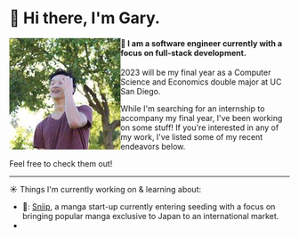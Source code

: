 # :wave: Hi there, I'm Gary.
<img align="left" src="/profile-picture.jpeg">

#### 🌱 I am a software engineer currently with a focus on full-stack development.

2023 will be my final year as a Computer Science and Economics double major at UC San Diego. 

While I'm searching for an internship to accompany my final year, I've been working on some stuff! 
If you're interested in any of my work, I've listed some of my recent endeavors below. 

Feel free to check them out!
<br clear="left"/>

---

☀️ Things I'm currently working on & learning about:
- 📖: [Sniip](http://mangasnip.herokuapp.com/), a manga start-up currently entering seeding with a focus on bringing popular manga exclusive to Japan to an international market.
- 
<!--
**garylli/garylli** is a ✨ _special_ ✨ repository because its `README.md` (this file) appears on your GitHub profile.

Here are some ideas to get you started:

- 🔭 I’m currently working on ...
- 🌱 I’m currently learning ...
- 👯 I’m looking to collaborate on ...
- 🤔 I’m looking for help with ...
- 💬 Ask me about ...
- 📫 How to reach me: ...
- 😄 Pronouns: ...
- ⚡ Fun fact: ...
-->
